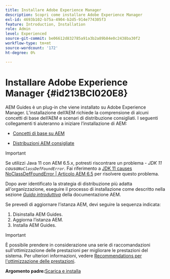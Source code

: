 ```yaml
---
title: Installare Adobe Experience Manager
description: Scopri come installare Adobe Experience Manager
exl-id: 4693b102-b75a-4904-b2d5-914e774305f3
feature: Introduction, Installation
role: Admin
level: Experienced
source-git-commit: be06612d832785a91a3b2a89b84e0c2438ba30f2
workflow-type: tm+mt
source-wordcount: '172'
ht-degree: 0%

---
```


# Installare Adobe Experience Manager {#id213BCI020E8}

AEM Guides è un plug-in che viene installato su Adobe Experience Manager. L’installazione dell’AEM richiede la comprensione di alcuni concetti di base dell’AEM e scenari di distribuzione consigliati. I seguenti collegamenti ti aiuteranno a iniziare l’installazione di AEM:

- [Concetti di base su AEM](https://helpx.adobe.com/it/experience-manager/6-5/sites/deploying/using/deploy.html#BasicConcepts)

- [Distribuzioni AEM consigliate](https://helpx.adobe.com/it/experience-manager/6-5/sites/deploying/using/recommended-deploys.html)


>[!IMPORTANT]
>
> Se utilizzi Java 11 con AEM 6.5.x, potresti riscontrare un problema - *JDK 11 causa`NoClassDefFoundError`*. Fai riferimento a [JDK 11 causes NoClassDefFoundError \| Articolo AEM 6.5](https://helpx.adobe.com/experience-manager/kb/jdk-11-causes-noclassdeffounderror---aem-6-5.html) per risolvere questo problema.

Dopo aver identificato la strategia di distribuzione più adatta all&#39;organizzazione, eseguire il processo di installazione come descritto nella sezione *[Guida introduttiva](https://helpx.adobe.com/it/experience-manager/6-5/sites/deploying/using/deploy.html#GettingStarted)* della documentazione AEM.

Se prevedi di aggiornare l’istanza AEM, devi seguire la sequenza indicata:

1. Disinstalla AEM Guides.
1. Aggiorna l’istanza AEM.
1. Installa AEM Guides.

>[!IMPORTANT]
>
> È possibile prendere in considerazione una serie di raccomandazioni sull&#39;ottimizzazione delle prestazioni per migliorare le prestazioni del sistema. Per ulteriori informazioni, vedere [Recommendations per l&#39;ottimizzazione delle prestazioni](download-install-recommend-perf-optimiz.md#).

**Argomento padre:**&#x200B;[&#x200B; Scarica e installa](download-install.md)
